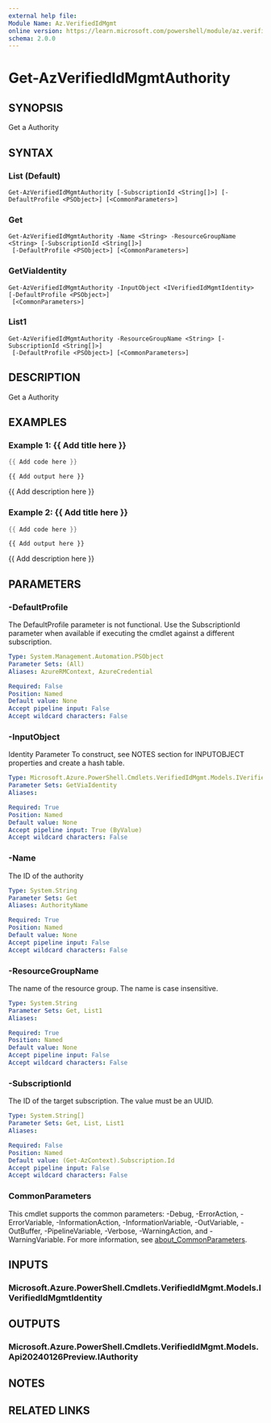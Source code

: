 ```yaml
---
external help file:
Module Name: Az.VerifiedIdMgmt
online version: https://learn.microsoft.com/powershell/module/az.verifiedidmgmt/get-azverifiedidmgmtauthority
schema: 2.0.0
---
```


# Get-AzVerifiedIdMgmtAuthority

## SYNOPSIS
Get a Authority

## SYNTAX

### List (Default)
```
Get-AzVerifiedIdMgmtAuthority [-SubscriptionId <String[]>] [-DefaultProfile <PSObject>] [<CommonParameters>]
```

### Get
```
Get-AzVerifiedIdMgmtAuthority -Name <String> -ResourceGroupName <String> [-SubscriptionId <String[]>]
 [-DefaultProfile <PSObject>] [<CommonParameters>]
```

### GetViaIdentity
```
Get-AzVerifiedIdMgmtAuthority -InputObject <IVerifiedIdMgmtIdentity> [-DefaultProfile <PSObject>]
 [<CommonParameters>]
```

### List1
```
Get-AzVerifiedIdMgmtAuthority -ResourceGroupName <String> [-SubscriptionId <String[]>]
 [-DefaultProfile <PSObject>] [<CommonParameters>]
```

## DESCRIPTION
Get a Authority

## EXAMPLES

### Example 1: {{ Add title here }}
```powershell
{{ Add code here }}
```

```output
{{ Add output here }}
```

{{ Add description here }}

### Example 2: {{ Add title here }}
```powershell
{{ Add code here }}
```

```output
{{ Add output here }}
```

{{ Add description here }}

## PARAMETERS

### -DefaultProfile
The DefaultProfile parameter is not functional.
Use the SubscriptionId parameter when available if executing the cmdlet against a different subscription.

```yaml
Type: System.Management.Automation.PSObject
Parameter Sets: (All)
Aliases: AzureRMContext, AzureCredential

Required: False
Position: Named
Default value: None
Accept pipeline input: False
Accept wildcard characters: False
```

### -InputObject
Identity Parameter
To construct, see NOTES section for INPUTOBJECT properties and create a hash table.

```yaml
Type: Microsoft.Azure.PowerShell.Cmdlets.VerifiedIdMgmt.Models.IVerifiedIdMgmtIdentity
Parameter Sets: GetViaIdentity
Aliases:

Required: True
Position: Named
Default value: None
Accept pipeline input: True (ByValue)
Accept wildcard characters: False
```

### -Name
The ID of the authority

```yaml
Type: System.String
Parameter Sets: Get
Aliases: AuthorityName

Required: True
Position: Named
Default value: None
Accept pipeline input: False
Accept wildcard characters: False
```

### -ResourceGroupName
The name of the resource group.
The name is case insensitive.

```yaml
Type: System.String
Parameter Sets: Get, List1
Aliases:

Required: True
Position: Named
Default value: None
Accept pipeline input: False
Accept wildcard characters: False
```

### -SubscriptionId
The ID of the target subscription.
The value must be an UUID.

```yaml
Type: System.String[]
Parameter Sets: Get, List, List1
Aliases:

Required: False
Position: Named
Default value: (Get-AzContext).Subscription.Id
Accept pipeline input: False
Accept wildcard characters: False
```

### CommonParameters
This cmdlet supports the common parameters: -Debug, -ErrorAction, -ErrorVariable, -InformationAction, -InformationVariable, -OutVariable, -OutBuffer, -PipelineVariable, -Verbose, -WarningAction, and -WarningVariable. For more information, see [about_CommonParameters](http://go.microsoft.com/fwlink/?LinkID=113216).

## INPUTS

### Microsoft.Azure.PowerShell.Cmdlets.VerifiedIdMgmt.Models.IVerifiedIdMgmtIdentity

## OUTPUTS

### Microsoft.Azure.PowerShell.Cmdlets.VerifiedIdMgmt.Models.Api20240126Preview.IAuthority

## NOTES

## RELATED LINKS

